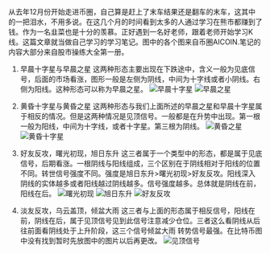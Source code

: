 从去年12月份开始走进币圈，自己算是赶上了末车结果还是翻车的末车，这其中的一把泪水，不用多说。在这几个月的时间看到太多的人通过学习在熊市都赚到了钱。作为一名韭菜也是十分的羡慕。正好遇到一名好老师，跟着老师开始学习K线。这篇文章就当做自己学习的学习笔记。图中的各个图来自币圈AICOIN.笔记的内容大部分来自股市操练大全第一册。
1. 早晨十字星与早晨之星
    这两种形态主要出现在下跌途中，含义一般为见底信号，后面的市场看涨，图形一般是左侧为阴线，中间为十字线或者小阴线。右侧为阳线。这种形态可以称为早晨之星。
![早晨十字星](https://upload-images.jianshu.io/upload_images/4237685-526ebc9788d752f2.png?imageMogr2/auto-orient/strip%7CimageView2/2/w/1240)
![早晨之星](https://upload-images.jianshu.io/upload_images/4237685-f5535416162ba91e.png?imageMogr2/auto-orient/strip%7CimageView2/2/w/1240)

2. 黄昏十字星与黄昏之星
   这两种形态与我们上面所述的早晨之星和早晨十字星属于相反的情况。但是这两种情况是见顶信号。一般都是在升势中出现。第一根一般为阳线，中间为十字线，或者十字星。第三根为阴线。
![黄昏之星](https://upload-images.jianshu.io/upload_images/4237685-34cebeef001e45d5.png?imageMogr2/auto-orient/strip%7CimageView2/2/w/1240)
![黄昏十字星](https://upload-images.jianshu.io/upload_images/4237685-59c2e721a9b27bfd.png?imageMogr2/auto-orient/strip%7CimageView2/2/w/1240)

3. 好友反攻，曙光初现，旭日东升
   这三者属于一个类型中的形态，都是属于见底信号，后期看涨。一根阴线与阳线组成，三个区别在于阴线相对于阳线的位置不同。转世信号强度不同。强度是旭日东升>曙光初现>好友反攻。阳线深入阴线的实体越多或者阳线越过阴线越多。信号强度越多。总体就是阴线在前，阳线在后。
![曙光初现](https://upload-images.jianshu.io/upload_images/4237685-e3075f2d6685f287.png?imageMogr2/auto-orient/strip%7CimageView2/2/w/1240)
![旭日东升](https://upload-images.jianshu.io/upload_images/4237685-1b1b98274120b818.png?imageMogr2/auto-orient/strip%7CimageView2/2/w/1240)
![好友反攻](https://upload-images.jianshu.io/upload_images/4237685-1b9ffc0ec65a79f3.png?imageMogr2/auto-orient/strip%7CimageView2/2/w/1240)

4. 淡友反攻，乌云盖顶，倾盆大雨
   这三者与上面的形态属于相反信号，阳线在前，阴线在后，属于见顶信号见到此信号注意减少仓位。三者这么看阴线从后往前面看阴线处于上升阶段，这三个信号倾盆大雨 转势信号最强。在比特币图中没有找到暂时先放图中的图片以后再更改。
![见顶信号](https://upload-images.jianshu.io/upload_images/4237685-a86f0aaa08e6d422.png?imageMogr2/auto-orient/strip%7CimageView2/2/w/1240)




